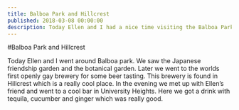 ```yaml
---
title: Balboa Park and Hillcrest
published: 2018-03-08 00:00:00
description: Today Ellen and I had a nice time visiting the Balboa Park and Hillcrest..
---
```


#Balboa Park and Hillcrest

Today Ellen and I went around Balboa park.
We saw the Japanese friendship garden and the botanical garden.
Later we went to the worlds first openly gay brewery for some beer tasting.
This brewery is found in Hillcrest which is a really cool place.
In the evening we met up with Ellen’s friend and went to a cool bar in University Heights.
Here we got a drink with tequila, cucumber and ginger which was really good.
